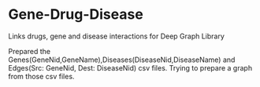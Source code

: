 # Gene-Drug-Disease
Links drugs, gene and disease interactions for Deep Graph Library

Prepared the Genes(GeneNid,GeneName),Diseases(DiseaseNid,DiseaseName) and Edges(Src: GeneNid, Dest: DiseaseNid) csv files.
Trying to prepare a graph from those csv files.
